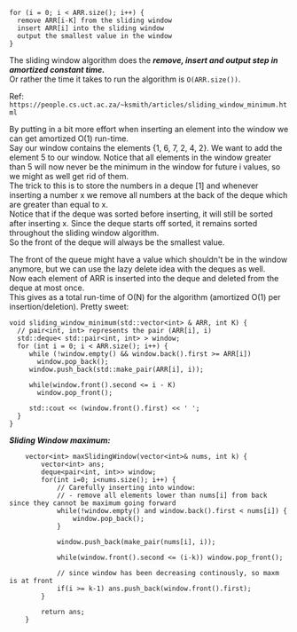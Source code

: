 ```
for (i = 0; i < ARR.size(); i++) {
  remove ARR[i-K] from the sliding window
  insert ARR[i] into the sliding window
  output the smallest value in the window
}
```

The sliding window algorithm does the ***remove, insert and output step in amortized constant time.*** <br />
Or rather the time it takes to run the algorithm is ``` O(ARR.size()) ```. <br />

Ref: ```https://people.cs.uct.ac.za/~ksmith/articles/sliding_window_minimum.html```

By putting in a bit more effort when inserting an element into the window we can get amortized O(1) run-time. <br />
Say our window contains the elements {1, 6, 7, 2, 4, 2}. We want to add the element 5 to our window. 
Notice that all elements in the window greater than 5 will now never be the minimum in the window for future i values, so we might as well get rid of them. <br />
The trick to this is to store the numbers in a deque [1] and whenever inserting a number x we remove all numbers at the back of the deque which are greater than equal to x. <br />
Notice that if the deque was sorted before inserting, it will still be sorted after inserting x. Since the deque starts off sorted, it remains sorted throughout the sliding window algorithm. <br />
So the front of the deque will always be the smallest value. <br />

The front of the queue might have a value which shouldn't be in the window anymore, but we can use the lazy delete idea with the deques as well. <br />
Now each element of ARR is inserted into the deque and deleted from the deque at most once. <br />
This gives as a total run-time of O(N) for the algorithm (amortized O(1) per insertion/deletion). Pretty sweet: <br />

```
void sliding_window_minimum(std::vector<int> & ARR, int K) {
  // pair<int, int> represents the pair (ARR[i], i)
  std::deque< std::pair<int, int> > window;
  for (int i = 0; i < ARR.size(); i++) {
     while (!window.empty() && window.back().first >= ARR[i])
       window.pop_back();
     window.push_back(std::make_pair(ARR[i], i));

     while(window.front().second <= i - K)
       window.pop_front();

     std::cout << (window.front().first) << ' ';
  }
}
```

***Sliding Window maximum:*** <br />
```
    vector<int> maxSlidingWindow(vector<int>& nums, int k) {
        vector<int> ans;
        deque<pair<int, int>> window;
        for(int i=0; i<nums.size(); i++) {
            // Carefully inserting into window:
            // - remove all elements lower than nums[i] from back since they cannot be maximum going forward
            while(!window.empty() and window.back().first < nums[i]) {
                window.pop_back();
            }
            
            window.push_back(make_pair(nums[i], i));
            
            while(window.front().second <= (i-k)) window.pop_front();
            
            // since window has been decreasing continously, so maxm is at front
            if(i >= k-1) ans.push_back(window.front().first);
        }
        
        return ans;
    }
```
